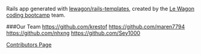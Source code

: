 Rails app generated with [lewagon/rails-templates](https://github.com/lewagon/rails-templates), created by the [Le Wagon coding bootcamp](https://www.lewagon.com) team.

###Our Team
https://github.com/krestof
https://github.com/maren7794
https://github.com/nhxng
https://github.com/Sey1000

[Contributors Page](https://github.com/Sey1000/cowork-it/graphs/contributors)